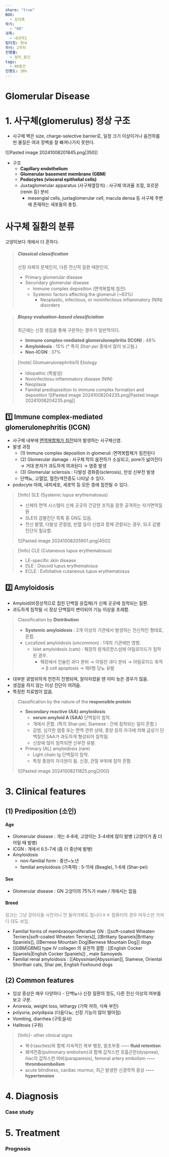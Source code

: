 ```yaml
---
share: "true"
BOX:
  - 강의록
학기:
  - "08"
과목:
  - 내과학1
팀티칭: 현내
차시: 2주차
진행률:
  - 정리_중간
tags:
  - 08중간
진행도: 30%
---
```


# Glomerular Disease
# 1. 사구체(glomerulus) 정상 구조
- 사구체 벽은 size, charge-selective barrier로, 일정 크기 이상이거나 음전하를 띤 물질은 여과 장벽을 잘 빠져나가지 못한다.<br>


![[Pasted image 20241008201845.png|350]]
- 구조
	- **Capillary endothelium**
	- **Glomerular basement membrane (GBM)**
	- **Podocytes (visceral epithelial cells)**
	- Juxtaglomerular apparatus (사구체옆장치) : 사구체 여과율 조절, 호르몬(renin 등) 분비
		- mesengial cells, juxtaglomerular cell, macula densa 등 사구체 주변에 존재하는 세포들의 총칭.


# 사구체 질환의 분류
고양이보다 개에서 더 흔하다.
> ##### Classical classification
> 신장 자체의 문제인지, 다른 전신적 질환 때문인지.
> - Primary glomerular disease
> - Secondary glomerular disease
> 	- Immune complex deposition (면역복합체 침전)
> 	- Systemic factors affecting the glomeruli (\~63%)
> 		- Neoplastic, infectious, or noninfectious inflammatory (NIN) disorders

> ##### Biopsy evaluation-based classificiation
> 최근에는 신장 생검을 통해 구분하는 경우가 일반적이다.
> - **Immune complex-mediated glomerulonephritis (ICGN)** : 48%
> - **Amyloidosis** : 15% (\* 특히 *Shar-pei* 종에서 많이 보고됨.)
> - **Non-ICGN** : 37%



>[!note] Glomuerulonephritis의 Etiology
>- Idiopathic (특발성)
>- Noninfectiosu inflammatory disease (NIN)
>- Neoplasia
>- Familial predisposition to immune complex formation and deposition
>![[Pasted image 20241008204235.png|Pasted image 20241008204235.png]]


## 1️⃣ Immune complex-mediated glomerulonephritis (ICGN)

- 사구체 내부에 <u>면역복합체가 침전</u>되어 발생하는 사구체신염.
- 발생 과정
	- (1) Immune complex deposition in glomeruli
	  :면역복합체가 침전된다
	- (2) Glomerular damage
	  : 사구체 막의 음전하가 소실되고, pore가 넓어진다 → 거대 분자가 과도하게 여과된다 → 염증 발생
	- (3) Glomerular sclerosis
	  : 다발성 경화증(sclerosis), 만성 신부전 발생
	- 단백뇨, 고혈압, 혈전/색전증도 나타날 수 있다.
- podocyte 아래, 내피세포, 세포막 등 모든 층에 침전될 수 있다.

>[!info] SLE (Systemic lupus erythematosus)
>- 신체의 면역 시스템이 신체 곳곳의 건강한 조직을 잘못 공격하는 자가면역질환
>- SLE의 감별진단 목록 중 GN도 있음.
>- 전신 발열, 다발성 관절염, 빈혈 등이 신염과 함께 관찰되는 경우, SLE 감별진단이 필요함.
>
>![[Pasted image 20241008205901.png|450]]

>[!info] CLE (Cutaneous lupus erythematosus)
> - LE-specific skin disease
> - DLE : Discoid lupus erythematosus
> - ECLE : Exfoliative cutaneous lupus erythematosus

## 2️⃣ Amyloidosis

- Amyloid(비정상적으로 접힌 단백질 응집체)가 신체 곳곳에 침착되는 질환.
- 과도하게 침착될 시 정상 단백질이 변이되어 기능 이상을 초래함.

> Classification by **Distribution**
> - **Systemic amyloidosis** : 2개 이상의 기관에서 발생하는 전신적인 형태로, 흔함.
> - Localized amyloidosis (uncommon) : 1개의 기관에만 영향.
> 	- Islet amyloidosis (cats) : 췌장의 랑게르한스섬에 아밀로이드가 침착된 경우.
> 		- 췌장에서 인슐린 과다 분비 → 아밀린 과다 분비 → 아밀로이드 축적 → β cell apoptosis → 제Ⅱ형 당뇨 유발

- 대부분 광범위하게 천천히 진행되며, 알아차렸을 땐 이미 늦은 경우가 많음.
- 생검을 하지 않는 이상 진단이 어려움.
- 특정한 치료법이 없음.

> Classification by the nature of the **responsible protein**
> - **Secondary reactive (AA) amyloidosis**
> 	- **serum amyloid A (SAA)** 단백질이 침착.
> 	- 개에서 흔함. (특히 Shar-pei, Siamese : 간에 침착되는 일이 흔함.)
> 	- 감염, 심각한 염증 또는 면역 관련 상태, 종양 등의 자극에 의해 급성기 단백질인 SAA가 과도하게 형성되어 침착됨.
> 	- 신장에 많이 침착되면 신부전 유발.
> - Primary (AL) amyloidosis (rare)
> 	- Light chain Ig 단백질이 침착.
> 	- 특정 종양이 자극원이 됨. 신경, 관절 부위에 침착 흔함.
> 
> ![[Pasted image 20241008211825.png|200]]
# 3. Clinical features
## (1) Prediposition (소인)
#### Age
- Glomerular disease : 개는 4-8세, 고양이는 3-4세에 많이 발병 (고양이가 좀 더 어릴 때 발병)
- ICGN : 개에서 6.5-7세 (좀 더 중년에 발병)
- Amyloidosis 
	- non-familial form : 중년~노년
	- familial amyloidosis (가족력) : 5-11세 (Beagle), 1-6세 (Shar-pei)
#### Sex
- Glomerular disease : GN 고양이의 75%가 male / 개에서는 없음

#### Breed
<font color="#7f7f7f">링크는 그냥 강아지들 사진이니 안 들어가봐도 됩니다ㅎㅎ 컴퓨터의 경우 마우스만 가져다 대도 보임. </font>
- Familial forms of membranoproliferative GN : [[soft-coated Wheaten Terriers|soft-coated Wheaten Terriers]], [[Brittany Spaniels|Brittany Spaniels]], [[Bernese Mountain Dog|Bernese Mountain Dog]] dogs
- [[GBM|GBM]] type Ⅳ collagen 의 유전적 결함 : [[English Cocker Spaniels|English Cocker Spaniels]] , male Samoyeds
- Familial renal amyloidosis : [[Abyssinian|Abyssinian]], Siamese, Oriental Shorthair cats, Shar pei, English Foxhound dogs

## (2) Common features
- 임상 증상은 매우 다양하다 - 단백뇨나 신장 질환의 정도, 다른 전신 이상의 여부를 보고 구분.
- Anorexia, weight loss, lethargy (기력 저하, 식욕 부진)
- polyuria, polydipsia (다음다뇨; 신장 기능이 많이 떨어짐)
- Vomiting, diarrhea (구토설사)
- Halitosis (구취)

>[!info]- other clinical signs
>- 복수(ascties)와 함께 지속적인 복부 팽창, 말초부종 **---- fluid retention**
>- 폐색전증(pulmonary embolism)과 함께 갑작스런 호흡곤란(dyspnea), iliac의 갑작스런 마비(paraparesis), femoral artery embolism **---- thromboembolism**
>- acute blindness, cardiac murmur, 최근 발생한 신경학적 증상 **---- hypertension**


# 4. Diagnosis

### Case study

# 5. Treatment
### Prognosis
